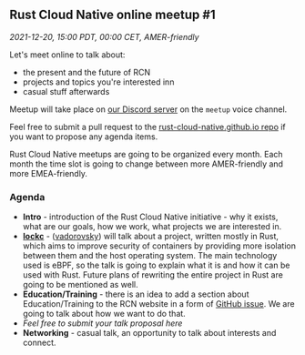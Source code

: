 ## Rust Cloud Native online meetup #1

*2021-12-20, 15:00 PDT, 00:00 CET, AMER-friendly*

Let's meet online to talk about:

* the present and the future of RCN
* projects and topics you're interested inn
* casual stuff afterwards

Meetup will take place on [our Discord server](https://discord.gg/799cmsYB4q)
on the `meetup` voice channel.

Feel free to submit a pull request to the [rust-cloud-native.github.io repo](https://github.com/rust-cloud-native/rust-cloud-native.github.io)
if you want to propose any agenda items.

Rust Cloud Native meetups are going to be organized every month. Each month
the time slot is going to change between more AMER-friendly and more
EMEA-friendly.

### Agenda

* **Intro** - introduction of the Rust Cloud Native initiative - why it exists, what are our goals, how we work, what projects we are interested in.
* **[lockc](https://rancher-sandbox.github.io/lockc/)** - ([vadorovsky](https://twitter.com/vadorovsky)) will talk about a project, written mostly in Rust, which aims to improve security of containers by providing more isolation between them and the host operating system. The main technology used is eBPF, so the talk is going to explain what it is and how it can be used with Rust. Future plans of rewriting the entire project in Rust are going to be mentioned as well.
* **Education/Training** - there is an idea to add a section about Education/Training to the RCN website in a form of [GitHub issue](https://github.com/rust-cloud-native/rust-cloud-native.github.io/issues/53). We are going to talk about how we want to do that.
* *Feel free to submit your talk proposal here*
* **Networking** - casual talk, an opportunity to talk about interests and
connect.